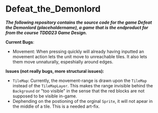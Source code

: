 # Defeat_the_Demonlord
***The following repository contains the source code for the game Defeat the Demonlord (placeholdername), a game that is the endproduct for from the course TDDD23 Game Design.***

**Current Bugs**:
* Movement: When pressing quickly will already having inputted an movement action lets the unit move to unreachable tiles. It also lets them move unnaturally, espeshially around edges.

**Issues (not really bugs, more structural issues):**
* `TileMap`: Currently, the movement-range is drawn upon the `TileMap` instead of the `TileMapLayer`. This makes the range invisible behind the `Background` or "too visible" in the sense that the red blocks are not supposed to be visible in-game.
* Dephending on the postioning of the orginal `Sprite`, it will not apear in the middle of a tile. This is a needed art-fix. 

